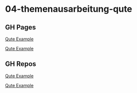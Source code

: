 # 04-themenausarbeitung-qute

## GH Pages

[Qute Example](https://davidenkovic.github.io/qute-example/)

[Qute Example](https://davidenkovic.github.io/qute-slides/) 

## GH Repos

[Qute Example](https://github.com/davidenkovic/qute-example/)

[Qute Example](https://github.com/davidenkovic/qute-slides/) 
